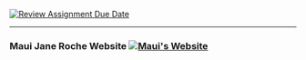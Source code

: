 [![Review Assignment Due Date](https://classroom.github.com/assets/deadline-readme-button-22041afd0340ce965d47ae6ef1cefeee28c7c493a6346c4f15d667ab976d596c.svg)](https://classroom.github.com/a/A6IUj4gD)

---

### Maui Jane Roche Website [![Maui's Website](https://img.shields.io/badge/Netlify-Maui-pink?style=for-the-badge&logo=netlify)](https://roche-mauijane.netlify.app/)